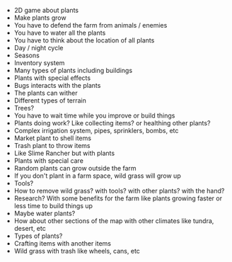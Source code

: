 - 2D game about plants
- Make plants grow
- You have to defend the farm from animals / enemies
- You have to water all the plants
- You have to think about the location of all plants
- Day / night cycle
- Seasons
- Inventory system
- Many types of plants including buildings
- Plants with special effects
- Bugs interacts with the plants
- The plants can wither
- Different types of terrain
- Trees?
- You have to wait time while you improve or build things
- Plants doing work? Like collecting items? or healthing other plants?
- Complex irrigation system, pipes, sprinklers, bombs, etc
- Market plant to shell items
- Trash plant to throw items
- Like Slime Rancher but with plants
- Plants with special care
- Random plants can grow outside the farm
- If you don't plant in a farm space, wild grass will grow up
- Tools?
- How to remove wild grass? with tools? with other plants? with the hand?
- Research? With some benefits for the farm like plants growing faster or less time to build things up
- Maybe water plants?
- How about other sections of the map with other climates like tundra, desert, etc
- Types of plants?
- Crafting items with another items
- Wild grass with trash like wheels, cans, etc
